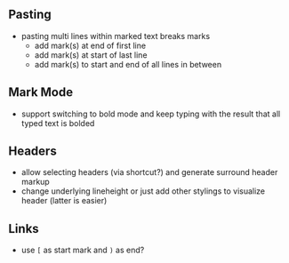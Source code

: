 ## Pasting

- pasting multi lines within marked text breaks marks 
  - add mark(s) at end of first line
  - add mark(s) at start of last line
  - add mark(s) to start and end of all lines in between

## Mark Mode

- support switching to bold mode and keep typing with the result that all typed text is bolded

## Headers

- allow selecting headers (via shortcut?) and generate surround header markup
- change underlying lineheight or just add other stylings to visualize header (latter is easier)

## Links

- use `[` as start mark and `)` as end?
